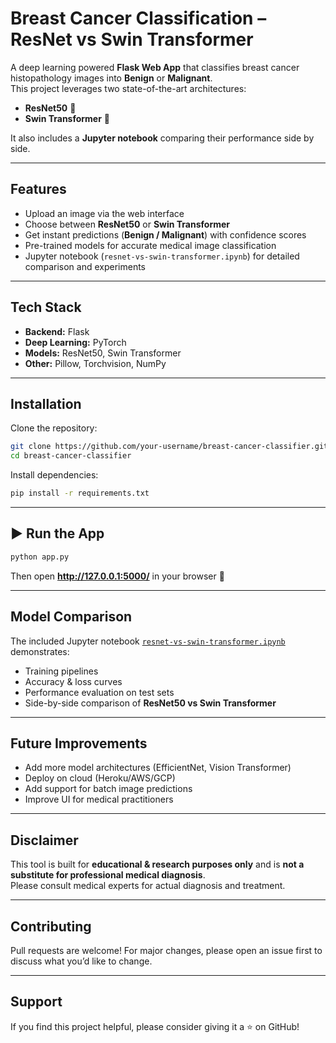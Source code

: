 # Breast Cancer Classification – ResNet vs Swin Transformer

A deep learning powered **Flask Web App** that classifies breast cancer histopathology images into **Benign** or **Malignant**.  
This project leverages two state-of-the-art architectures:
- **ResNet50** 🦾
- **Swin Transformer** 🔭

It also includes a **Jupyter notebook** comparing their performance side by side.

---

## Features
- Upload an image via the web interface
- Choose between **ResNet50** or **Swin Transformer**
- Get instant predictions (**Benign / Malignant**) with confidence scores
- Pre-trained models for accurate medical image classification
- Jupyter notebook (`resnet-vs-swin-transformer.ipynb`) for detailed comparison and experiments

---

## Tech Stack
- **Backend:** Flask
- **Deep Learning:** PyTorch
- **Models:** ResNet50, Swin Transformer
- **Other:** Pillow, Torchvision, NumPy

---

## Installation

Clone the repository:

```bash
git clone https://github.com/your-username/breast-cancer-classifier.git
cd breast-cancer-classifier
```

Install dependencies:

```bash
pip install -r requirements.txt
```

---

## ▶ Run the App

```bash
python app.py
```

Then open **http://127.0.0.1:5000/** in your browser 🎉

---

## Model Comparison

The included Jupyter notebook [`resnet-vs-swin-transformer.ipynb`](./resnet-vs-swin-transformer.ipynb) demonstrates:
- Training pipelines
- Accuracy & loss curves
- Performance evaluation on test sets
- Side-by-side comparison of **ResNet50 vs Swin Transformer**

---

## Future Improvements
- Add more model architectures (EfficientNet, Vision Transformer)
- Deploy on cloud (Heroku/AWS/GCP)
- Add support for batch image predictions
- Improve UI for medical practitioners

---

## Disclaimer
This tool is built for **educational & research purposes only** and is **not a substitute for professional medical diagnosis**.  
Please consult medical experts for actual diagnosis and treatment.

---

## Contributing
Pull requests are welcome! For major changes, please open an issue first to discuss what you’d like to change.

---

## Support
If you find this project helpful, please consider giving it a ⭐ on GitHub!
